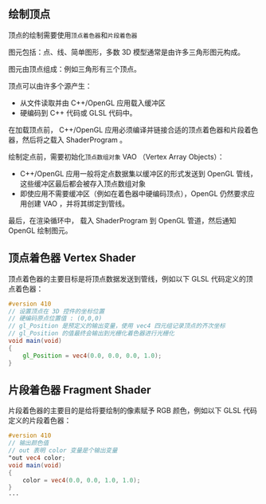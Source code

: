 ## 绘制顶点

顶点的绘制需要使用`顶点着色器`和`片段着色器`

图元包括：点、线、简单图形，多数 3D 模型通常是由许多三角形图元构成。

图元由顶点组成：例如三角形有三个顶点。

顶点可以由许多个源产生：
- 从文件读取并由 C++/OpenGL 应用载入缓冲区
- 硬编码到 C++ 代码或 GLSL 代码中。

在加载顶点前， C++/OpenGL 应用必须编译并链接合适的顶点着色器和片段着色器，然后将之载入 ShaderProgram 。

绘制定点前，需要初始化`顶点数组对象` VAO （Vertex Array Objects）：
- C++/OpenGL 应用一般将定点数据集以缓冲区的形式发送到 OpenGL 管线，这些缓冲区最后都会被存入顶点数组对象
- 即使应用不需要缓冲区（例如在着色器中硬编码顶点），OpenGL 仍然要求应用创建 VAO ，并将其绑定到管线。

最后，在渲染循环中， 载入 ShaderProgram 到 OpenGL 管道，然后通知 OpenGL 绘制图元。

## 顶点着色器 Vertex Shader

顶点着色器的主要目标是将顶点数据发送到管线，例如以下 GLSL 代码定义的顶点着色器：
```glsl
#version 410
// 设置顶点在 3D 控件的坐标位置
// 硬编码原点位置值 : (0,0,0)
// gl_Position 是预定义的输出变量，使用 vec4 四元组记录顶点的齐次坐标
// gl_Position 的值最终会输出到光栅化着色器进行光栅化
void main(void)
{
    gl_Position = vec4(0.0, 0.0, 0.0, 1.0);
}
```

## 片段着色器 Fragment Shader

片段着色器的主要目的是给将要绘制的像素赋予 RGB 颜色，例如以下 GLSL 代码定义的片段着色器：
```glsl
#version 410
// 输出颜色值
// out 表明 color 变量是个输出变量
"out vec4 color;
void main(void)
{
    color = vec4(0.0, 0.0, 1.0, 1.0);
}
···



